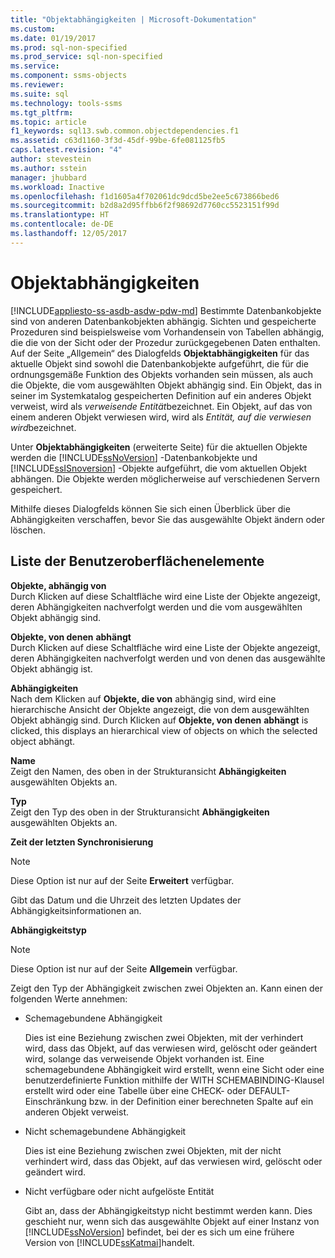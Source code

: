 ```yaml
---
title: "Objektabhängigkeiten | Microsoft-Dokumentation"
ms.custom: 
ms.date: 01/19/2017
ms.prod: sql-non-specified
ms.prod_service: sql-non-specified
ms.service: 
ms.component: ssms-objects
ms.reviewer: 
ms.suite: sql
ms.technology: tools-ssms
ms.tgt_pltfrm: 
ms.topic: article
f1_keywords: sql13.swb.common.objectdependencies.f1
ms.assetid: c63d1160-3f3d-45df-99be-6fe081125fb5
caps.latest.revision: "4"
author: stevestein
ms.author: sstein
manager: jhubbard
ms.workload: Inactive
ms.openlocfilehash: f1d1605a4f702061dc9dcd5be2ee5c673866bed6
ms.sourcegitcommit: b2d8a2d95ffbb6f2f98692d7760cc5523151f99d
ms.translationtype: HT
ms.contentlocale: de-DE
ms.lasthandoff: 12/05/2017
---
```

# <a name="object-dependencies"></a>Objektabhängigkeiten
[!INCLUDE[appliesto-ss-asdb-asdw-pdw-md](../../includes/appliesto-ss-asdb-asdw-pdw-md.md)] Bestimmte Datenbankobjekte sind von anderen Datenbankobjekten abhängig. Sichten und gespeicherte Prozeduren sind beispielsweise vom Vorhandensein von Tabellen abhängig, die die von der Sicht oder der Prozedur zurückgegebenen Daten enthalten. Auf der Seite „Allgemein“ des Dialogfelds **Objektabhängigkeiten** für das aktuelle Objekt sind sowohl die Datenbankobjekte aufgeführt, die für die ordnungsgemäße Funktion des Objekts vorhanden sein müssen, als auch die Objekte, die vom ausgewählten Objekt abhängig sind. Ein Objekt, das in seiner im Systemkatalog gespeicherten Definition auf ein anderes Objekt verweist, wird als *verweisende Entität*bezeichnet. Ein Objekt, auf das von einem anderen Objekt verwiesen wird, wird als *Entität, auf die verwiesen wird*bezeichnet.  
  
Unter **Objektabhängigkeiten** (erweiterte Seite) für die aktuellen Objekte werden die [!INCLUDE[ssNoVersion](../../includes/ssnoversion_md.md)] -Datenbankobjekte und [!INCLUDE[ssISnoversion](../../includes/ssisnoversion_md.md)] -Objekte aufgeführt, die vom aktuellen Objekt abhängen. Die Objekte werden möglicherweise auf verschiedenen Servern gespeichert.  
  
Mithilfe dieses Dialogfelds können Sie sich einen Überblick über die Abhängigkeiten verschaffen, bevor Sie das ausgewählte Objekt ändern oder löschen.  
  
## <a name="uielement-list"></a>Liste der Benutzeroberflächenelemente  
**Objekte, abhängig von** *<selected object>*  
Durch Klicken auf diese Schaltfläche wird eine Liste der Objekte angezeigt, deren Abhängigkeiten nachverfolgt werden und die vom ausgewählten Objekt abhängig sind.  
  
**Objekte, von denen** *<selected object>* **abhängt**  
Durch Klicken auf diese Schaltfläche wird eine Liste der Objekte angezeigt, deren Abhängigkeiten nachverfolgt werden und von denen das ausgewählte Objekt abhängig ist.  
  
**Abhängigkeiten**  
Nach dem Klicken auf **Objekte, die von** *<selected object>* abhängig sind, wird eine hierarchische Ansicht der Objekte angezeigt, die von dem ausgewählten Objekt abhängig sind. Durch Klicken auf **Objekte, von denen** *<selected object>* **abhängt** is clicked, this displays an hierarchical view of objects on which the selected object abhängt.  
  
**Name**  
Zeigt den Namen, des oben in der Strukturansicht **Abhängigkeiten** ausgewählten Objekts an.  
  
**Typ**  
Zeigt den Typ des oben in der Strukturansicht **Abhängigkeiten** ausgewählten Objekts an.  
  
**Zeit der letzten Synchronisierung**  
> [!NOTE]  
> Diese Option ist nur auf der Seite **Erweitert** verfügbar.  
  
Gibt das Datum und die Uhrzeit des letzten Updates der Abhängigkeitsinformationen an.  
  
**Abhängigkeitstyp**  
> [!NOTE]  
> Diese Option ist nur auf der Seite **Allgemein** verfügbar.  
  
Zeigt den Typ der Abhängigkeit zwischen zwei Objekten an. Kann einen der folgenden Werte annehmen:  
  
-   Schemagebundene Abhängigkeit  
  
    Dies ist eine Beziehung zwischen zwei Objekten, mit der verhindert wird, dass das Objekt, auf das verwiesen wird, gelöscht oder geändert wird, solange das verweisende Objekt vorhanden ist. Eine schemagebundene Abhängigkeit wird erstellt, wenn eine Sicht oder eine benutzerdefinierte Funktion mithilfe der WITH SCHEMABINDING-Klausel erstellt wird oder eine Tabelle über eine CHECK- oder DEFAULT-Einschränkung bzw. in der Definition einer berechneten Spalte auf ein anderen Objekt verweist.  
  
-   Nicht schemagebundene Abhängigkeit  
  
    Dies ist eine Beziehung zwischen zwei Objekten, mit der nicht verhindert wird, dass das Objekt, auf das verwiesen wird, gelöscht oder geändert wird.  
  
-   Nicht verfügbare oder nicht aufgelöste Entität  
  
    Gibt an, dass der Abhängigkeitstyp nicht bestimmt werden kann. Dies geschieht nur, wenn sich das ausgewählte Objekt auf einer Instanz von [!INCLUDE[ssNoVersion](../../includes/ssnoversion_md.md)] befindet, bei der es sich um eine frühere Version von [!INCLUDE[ssKatmai](../../includes/sskatmai_md.md)]handelt.  
  
